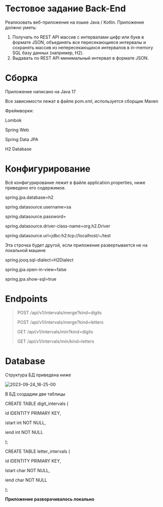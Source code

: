# Тестовое задание Back-End

Реализовать веб-приложение на языке Java / Kotlin.
Приложение должно уметь:
1. Получать по REST API массив с интервалами цифр или букв в формате JSON, объединять все
пересекающиеся интервалы и сохранять массив из непересекающихся интервалов в in-memory SQL базу
данных (например, H2).
2. Выдавать по REST API минимальный интервал в формате JSON.


# Сборка

Приложение написано на Java 17

Все зависимости лежат в файле pom.xml, используется сборщик Maven

Фреймворки: 

Lombok

Spring Web

Spring Data JPA

H2 Database


# Конфигурирование

Всё конфигурирование лежит в файле application.properties, ниже приведено его содержимое.


spring.jpa.database=h2

spring.datasource.username=sa

spring.datasource.password=

spring.datasource.driver-class-name=org.h2.Driver

spring.datasource.url=jdbc:h2:tcp://localhost/~/test

Эта строчка будет другой, если приложение развертывается не на локальной машине

spring.jooq.sql-dialect=H2Dialect

spring.jpa.open-in-view=false

spring.jpa.show-sql=true




# Endpoints

> POST /api/v1/intervals/merge?kind=digits
> 
> POST /api/v1/intervals/merge?kind=letters
> 
> GET /api/v1/intervals/min?kind=digits
> 
> GET /api/v1/intervals/min/kind=letters

# Database

Структура БД приведена ниже

![2023-09-24_16-25-00](https://github.com/whatanameitis/cft_task/assets/96914240/1594f565-f11d-4f78-9364-192f6341f19f)


В БД создадим две таблицы


 CREATE TABLE digit_intervals (
 
id IDENTITY PRIMARY KEY,

istart int NOT NULL,

iend int NOT NULL

 );

CREATE TABLE letter_intervals (

id IDENTITY PRIMARY KEY,

lstart char NOT NULL,

iend char NOT NULL

);

**Приложение разворачивалось локально** 

